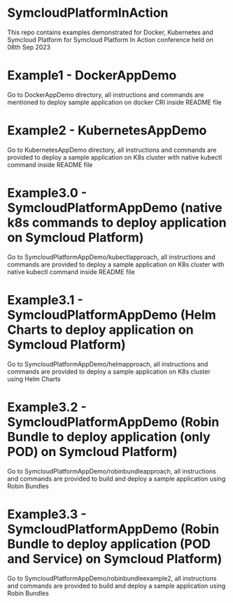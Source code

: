 # SymcloudPlatformInAction
This repo contains examples demonstrated for Docker, Kubernetes and Symcloud Platform for Symcloud Platform In Action conference held on 08th Sep 2023

# Example1 - DockerAppDemo

Go to DockerAppDemo directory, all instructions and commands are mentioned to deploy sample application on docker CRI inside README file

# Example2 - KubernetesAppDemo

Go to KubernetesAppDemo directory, all instructions and commands are provided to deploy a sample application on K8s cluster with native kubectl command inside README file

# Example3.0 - SymcloudPlatformAppDemo (native k8s commands to deploy application on Symcloud Platform)

Go to SymcloudPlatformAppDemo/kubectlapproach, all instructions and commands are provided to deploy a sample application on K8s cluster with native kubectl command inside README file

# Example3.1 - SymcloudPlatformAppDemo (Helm Charts to deploy application on Symcloud Platform)

Go to SymcloudPlatformAppDemo/helmapproach, all instructions and commands are provided to deploy a sample application on K8s cluster using Helm Charts

# Example3.2 - SymcloudPlatformAppDemo (Robin Bundle to deploy application (only POD) on Symcloud Platform)

Go to SymcloudPlatformAppDemo/robinbundleapproach, all instructions and commands are provided to build and deploy a sample application using Robin Bundles

# Example3.3 - SymcloudPlatformAppDemo (Robin Bundle to deploy application (POD and Service) on Symcloud Platform)

Go to SymcloudPlatformAppDemo/robinbundleexample2, all instructions and commands are provided to build and deploy a sample application using Robin Bundles
